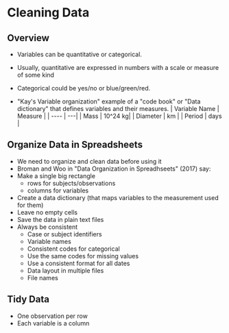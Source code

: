 # Cleaning Data

## Overview
- Variables can be quantitative or categorical.
- Usually, quantitative are expressed in numbers with a scale or measure of some kind
- Categorical could be yes/no or blue/green/red.

- "Kay's Variable organization" example of a "code book" or "Data dictionary" that defines variables and their measures.
| Variable Name | Measure |
| ---- | ---|
| Mass | 10^24 kg|
| Diameter | km |
| Period | days | 

## Organize Data in Spreadsheets
- We need to organize and clean data before using it
- Broman and Woo in "Data Organization in Spreadhseets" (2017) say:
- Make a single big rectangle
    - rows for subjects/observations
    - columns for variables
- Create a data dictionary (that maps variables to the measurement used for them)
- Leave no empty cells
- Save the data in plain text files
- Always be consistent
    - Case or subject identifiers
    - Variable names
    - Consistent codes for categorical 
    - Use the same codes for missing values
    - Use a consistent format for all dates
    - Data layout in multiple files
    - File names

## Tidy Data
- One observation per row
- Each variable is a column